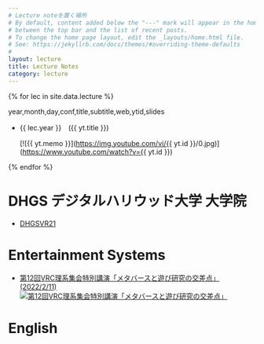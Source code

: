 ```yaml
---
# Lecture noteを置く場所
# By default, content added below the "---" mark will appear in the home page
# between the top bar and the list of recent posts.
# To change the home page layout, edit the _layouts/home.html file.
# See: https://jekyllrb.com/docs/themes/#overriding-theme-defaults
#
layout: lecture
title: Lecture Notes
category: lecture
---
```


{% for lec in site.data.lecture %}

year,month,day,conf,title,subtitle,web,ytid,slides

- {{ lec.year }}　({{ yt.title }})

  [![{{ yt.memo }}](https://img.youtube.com/vi/{{ yt.id }}/0.jpg)](https://www.youtube.com/watch?v={{ yt.id }})

{% endfor %}



# DHGS デジタルハリウッド大学 大学院 

- [DHGSVR21](https://akihiko.shirai.as/dhgs/)

# Entertainment Systems

- [第12回VRC理系集会特別講演「メタバースと遊び研究の交差点」(2022/2/11)](https://akihiko.shirai.as/lecture/2022/02/12/Rikei-Meetup.html)
[![第12回VRC理系集会特別講演「メタバースと遊び研究の交差点」](https://img.youtube.com/vi/wGlwf8bsLQ4/0.jpg)](https://www.youtube.com/watch?v=wGlwf8bsLQ4)


# English


